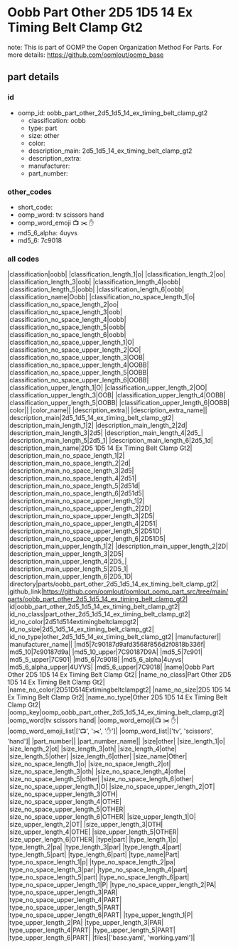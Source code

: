 # Oobb Part Other 2D5 1D5 14 Ex Timing Belt Clamp Gt2  

note: This is part of OOMP the Oopen Organization Method For Parts. For more details: https://github.com/oomlout/oomp_base

##  part details





### id
* oomp_id: oobb_part_other_2d5_1d5_14_ex_timing_belt_clamp_gt2
  * classification: oobb
  * type: part
  * size: other
  * color: 
  * description_main: 2d5_1d5_14_ex_timing_belt_clamp_gt2
  * description_extra: 
  * manufacturer: 
  * part_number: 

### other_codes
* short_code: 
* oomp_word: tv scissors hand
* oomp_word_emoji :tv: :scissors: :hand:
* md5_6_alpha: 4uyvs
* md5_6: 7c9018

### all codes 
|classification|oobb|
|classification_length_1|o|
|classification_length_2|oo|
|classification_length_3|oob|
|classification_length_4|oobb|
|classification_length_5|oobb|
|classification_length_6|oobb|
|classification_name|Oobb|
|classification_no_space_length_1|o|
|classification_no_space_length_2|oo|
|classification_no_space_length_3|oob|
|classification_no_space_length_4|oobb|
|classification_no_space_length_5|oobb|
|classification_no_space_length_6|oobb|
|classification_no_space_upper_length_1|O|
|classification_no_space_upper_length_2|OO|
|classification_no_space_upper_length_3|OOB|
|classification_no_space_upper_length_4|OOBB|
|classification_no_space_upper_length_5|OOBB|
|classification_no_space_upper_length_6|OOBB|
|classification_upper_length_1|O|
|classification_upper_length_2|OO|
|classification_upper_length_3|OOB|
|classification_upper_length_4|OOBB|
|classification_upper_length_5|OOBB|
|classification_upper_length_6|OOBB|
|color||
|color_name||
|description_extra||
|description_extra_name||
|description_main|2d5_1d5_14_ex_timing_belt_clamp_gt2|
|description_main_length_1|2|
|description_main_length_2|2d|
|description_main_length_3|2d5|
|description_main_length_4|2d5_|
|description_main_length_5|2d5_1|
|description_main_length_6|2d5_1d|
|description_main_name|2D5 1D5 14 Ex Timing Belt Clamp Gt2|
|description_main_no_space_length_1|2|
|description_main_no_space_length_2|2d|
|description_main_no_space_length_3|2d5|
|description_main_no_space_length_4|2d51|
|description_main_no_space_length_5|2d51d|
|description_main_no_space_length_6|2d51d5|
|description_main_no_space_upper_length_1|2|
|description_main_no_space_upper_length_2|2D|
|description_main_no_space_upper_length_3|2D5|
|description_main_no_space_upper_length_4|2D51|
|description_main_no_space_upper_length_5|2D51D|
|description_main_no_space_upper_length_6|2D51D5|
|description_main_upper_length_1|2|
|description_main_upper_length_2|2D|
|description_main_upper_length_3|2D5|
|description_main_upper_length_4|2D5_|
|description_main_upper_length_5|2D5_1|
|description_main_upper_length_6|2D5_1D|
|directory|parts/oobb_part_other_2d5_1d5_14_ex_timing_belt_clamp_gt2|
|github_link|https://github.com/oomlout/oomlout_oomp_part_src/tree/main/parts/oobb_part_other_2d5_1d5_14_ex_timing_belt_clamp_gt2|
|id|oobb_part_other_2d5_1d5_14_ex_timing_belt_clamp_gt2|
|id_no_class|part_other_2d5_1d5_14_ex_timing_belt_clamp_gt2|
|id_no_color|2d51d514extimingbeltclampgt2|
|id_no_size|2d5_1d5_14_ex_timing_belt_clamp_gt2|
|id_no_type|other_2d5_1d5_14_ex_timing_belt_clamp_gt2|
|manufacturer||
|manufacturer_name||
|md5|7c90187d9afd3568f856d2f0818b336f|
|md5_10|7c90187d9a|
|md5_10_upper|7C90187D9A|
|md5_5|7c901|
|md5_5_upper|7C901|
|md5_6|7c9018|
|md5_6_alpha|4uyvs|
|md5_6_alpha_upper|4UYVS|
|md5_6_upper|7C9018|
|name|Oobb Part Other 2D5 1D5 14 Ex Timing Belt Clamp Gt2|
|name_no_class|Part Other 2D5 1D5 14 Ex Timing Belt Clamp Gt2|
|name_no_color|2D51D514Extimingbeltclampgt2|
|name_no_size|2D5 1D5 14 Ex Timing Belt Clamp Gt2|
|name_no_type|Other 2D5 1D5 14 Ex Timing Belt Clamp Gt2|
|oomp_key|oomp_oobb_part_other_2d5_1d5_14_ex_timing_belt_clamp_gt2|
|oomp_word|tv scissors hand|
|oomp_word_emoji|:tv: :scissors: :hand:|
|oomp_word_emoji_list|[':tv:', ':scissors:', ':hand:']|
|oomp_word_list|['tv', 'scissors', 'hand']|
|part_number||
|part_number_name||
|size|other|
|size_length_1|o|
|size_length_2|ot|
|size_length_3|oth|
|size_length_4|othe|
|size_length_5|other|
|size_length_6|other|
|size_name|Other|
|size_no_space_length_1|o|
|size_no_space_length_2|ot|
|size_no_space_length_3|oth|
|size_no_space_length_4|othe|
|size_no_space_length_5|other|
|size_no_space_length_6|other|
|size_no_space_upper_length_1|O|
|size_no_space_upper_length_2|OT|
|size_no_space_upper_length_3|OTH|
|size_no_space_upper_length_4|OTHE|
|size_no_space_upper_length_5|OTHER|
|size_no_space_upper_length_6|OTHER|
|size_upper_length_1|O|
|size_upper_length_2|OT|
|size_upper_length_3|OTH|
|size_upper_length_4|OTHE|
|size_upper_length_5|OTHER|
|size_upper_length_6|OTHER|
|type|part|
|type_length_1|p|
|type_length_2|pa|
|type_length_3|par|
|type_length_4|part|
|type_length_5|part|
|type_length_6|part|
|type_name|Part|
|type_no_space_length_1|p|
|type_no_space_length_2|pa|
|type_no_space_length_3|par|
|type_no_space_length_4|part|
|type_no_space_length_5|part|
|type_no_space_length_6|part|
|type_no_space_upper_length_1|P|
|type_no_space_upper_length_2|PA|
|type_no_space_upper_length_3|PAR|
|type_no_space_upper_length_4|PART|
|type_no_space_upper_length_5|PART|
|type_no_space_upper_length_6|PART|
|type_upper_length_1|P|
|type_upper_length_2|PA|
|type_upper_length_3|PAR|
|type_upper_length_4|PART|
|type_upper_length_5|PART|
|type_upper_length_6|PART|
|files|['base.yaml', 'working.yaml']|
